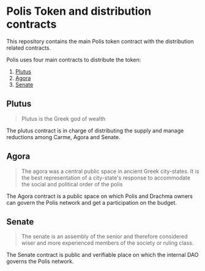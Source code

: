 # Polis Token and distribution contracts

This repository contains the main Polis token contract with the distribution related contracts.

Polis uses four main contracts to distribute the token:

1. [Plutus](#plutus)
2. [Agora](#agora)
3. [Senate](#senate)

## Plutus

> Plutus is the Greek god of wealth

The plutus contract is in charge of distributing the supply and manage reductions among Carme, Agora and Senate.

## Agora

> The agora was a central public space in ancient Greek city-states. It is the best representation of a city-state's response to accommodate the social and political order of the polis

The Agora contract is a public space on which Polis and Drachma owners can govern the Polis network and get a participation on the budget.

## Senate

> The senate is an assembly of the senior and therefore considered wiser and more experienced members of the society or ruling class.

The Senate contract is public and verifiable place on which the internal DAO governs the Polis network.
